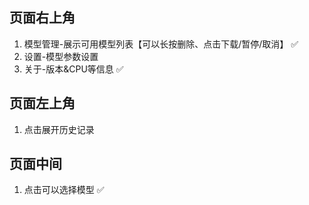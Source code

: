 ## 页面右上角
1. 模型管理-展示可用模型列表【可以长按删除、点击下载/暂停/取消】 ✅ 
2. 设置-模型参数设置
3. 关于-版本&CPU等信息 ✅ 

## 页面左上角
1. 点击展开历史记录

## 页面中间
1. 点击可以选择模型 ✅ 
